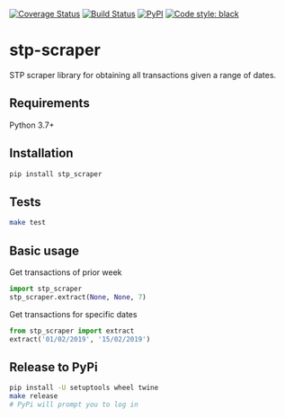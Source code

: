 [![Coverage Status](https://coveralls.io/repos/github/cuenca-mx/stp-scraper/badge.svg?branch=master&t=V0q7kh)](https://coveralls.io/github/cuenca-mx/stp-scraper?branch=master)
[![Build Status](https://travis-ci.com/cuenca-mx/stp-scraper.svg?token=MSMdx4sxrH14mMPzx2Cx&branch=master)](https://travis-ci.com/cuenca-mx/stp-scraper)
[![PyPI](https://img.shields.io/pypi/v/stp-scraper.svg)](https://pypi.org/project/stp-scraper/)
[![Code style: black](https://img.shields.io/badge/code%20style-black-000000.svg)](https://github.com/ambv/black)

# stp-scraper
STP scraper library for obtaining all transactions given a range of dates.

## Requirements
Python 3.7+

## Installation
```bash
pip install stp_scraper
```

## Tests
```bash
make test
```

## Basic usage
Get transactions of prior week
```python
import stp_scraper
stp_scraper.extract(None, None, 7)
```

Get transactions for specific dates
```python
from stp_scraper import extract
extract('01/02/2019', '15/02/2019')
```

## Release to PyPi

```bash
pip install -U setuptools wheel twine
make release
# PyPi will prompt you to log in
```